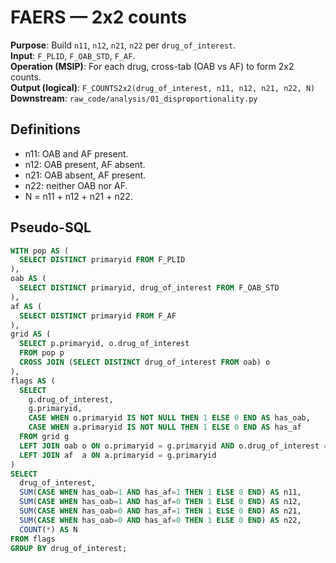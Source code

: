 ﻿# FAERS — 2x2 counts
**Purpose**: Build `n11`, `n12`, `n21`, `n22` per `drug_of_interest`.  
**Input**: `F_PLID`, `F_OAB_STD`, `F_AF`.  
**Operation (MSIP)**: For each drug, cross-tab (OAB vs AF) to form 2x2 counts.  
**Output (logical)**: `F_COUNTS2x2(drug_of_interest, n11, n12, n21, n22, N)`  
**Downstream**: `raw_code/analysis/01_disproportionality.py`

## Definitions
- n11: OAB and AF present.
- n12: OAB present, AF absent.
- n21: OAB absent, AF present.
- n22: neither OAB nor AF.
- N = n11 + n12 + n21 + n22.

## Pseudo-SQL
```sql
WITH pop AS (
  SELECT DISTINCT primaryid FROM F_PLID
),
oab AS (
  SELECT DISTINCT primaryid, drug_of_interest FROM F_OAB_STD
),
af AS (
  SELECT DISTINCT primaryid FROM F_AF
),
grid AS (
  SELECT p.primaryid, o.drug_of_interest
  FROM pop p
  CROSS JOIN (SELECT DISTINCT drug_of_interest FROM oab) o
),
flags AS (
  SELECT
    g.drug_of_interest,
    g.primaryid,
    CASE WHEN o.primaryid IS NOT NULL THEN 1 ELSE 0 END AS has_oab,
    CASE WHEN a.primaryid IS NOT NULL THEN 1 ELSE 0 END AS has_af
  FROM grid g
  LEFT JOIN oab o ON o.primaryid = g.primaryid AND o.drug_of_interest = g.drug_of_interest
  LEFT JOIN af  a ON a.primaryid = g.primaryid
)
SELECT
  drug_of_interest,
  SUM(CASE WHEN has_oab=1 AND has_af=1 THEN 1 ELSE 0 END) AS n11,
  SUM(CASE WHEN has_oab=1 AND has_af=0 THEN 1 ELSE 0 END) AS n12,
  SUM(CASE WHEN has_oab=0 AND has_af=1 THEN 1 ELSE 0 END) AS n21,
  SUM(CASE WHEN has_oab=0 AND has_af=0 THEN 1 ELSE 0 END) AS n22,
  COUNT(*) AS N
FROM flags
GROUP BY drug_of_interest;
```
